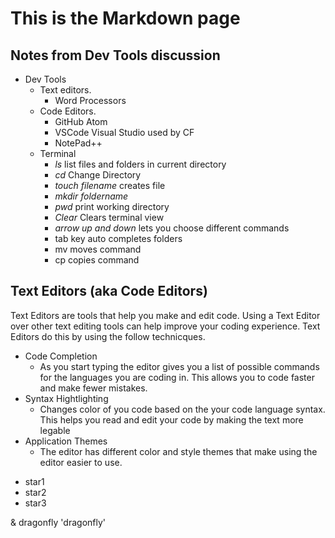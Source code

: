 # This is the Markdown page

## Notes from Dev Tools discussion

- Dev Tools
	- Text editors. 
		- Word Processors
	- Code Editors.
		- GitHub Atom
		- VSCode Visual Studio used by CF
		- NotePad++
	- Terminal
		- *ls* list files and folders in current directory
		- *cd* Change Directory
		- *touch filename*   creates file 
		- *mkdir foldername*
		- *pwd* print working directory
		- *Clear* Clears terminal view
		- *arrow up and down* lets you choose different commands
		- tab key auto completes folders
		- mv moves command
		- cp copies command


## Text Editors (aka Code Editors)
  Text Editors are tools that help you make and edit code.  Using a Text Editor over other text editing tools can help improve your coding experience.  Text Editors do this by using the follow technicques.
  - Code Completion
    - As you start typing the editor gives you a list of possible commands for the languages you are coding in.  This allows you to code faster and make fewer mistakes.
  - Syntax Hightlighting
    - Changes color of you code based on the your code language syntax. This helps you read and edit your code by making the text more legable
  - Application Themes
    - The editor has different color and style themes that make using the editor easier to use.

* star1
* star2
* star3

& dragonfly
'dragonfly'
